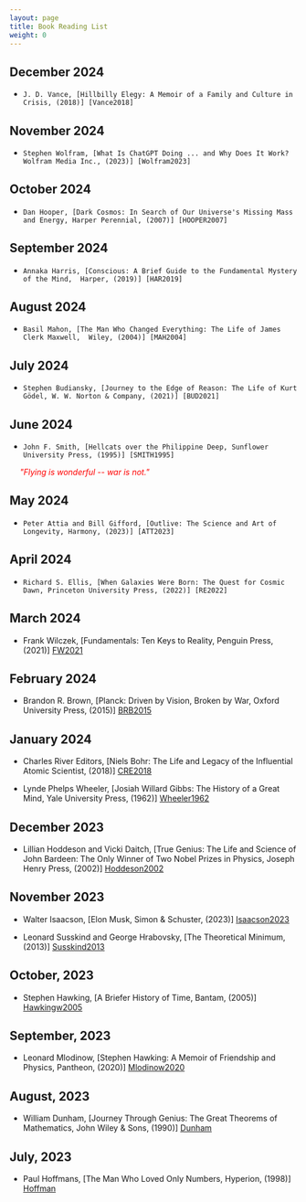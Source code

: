 ```yaml
---
layout: page
title: Book Reading List
weight: 0
---
```



## December 2024

-     J. D. Vance, [Hillbilly Elegy: A Memoir of a Family and Culture in Crisis, (2018)] [Vance2018]

[Vance2018]: https://www.amazon.com/dp/0062300555

## November 2024

-     Stephen Wolfram, [What Is ChatGPT Doing ... and Why Does It Work? Wolfram Media Inc., (2023)] [Wolfram2023]

[Wolfram2023]: https://www.amazon.com/dp/1579550819

## October 2024

-     Dan Hooper, [Dark Cosmos: In Search of Our Universe's Missing Mass and Energy, Harper Perennial, (2007)] [HOOPER2007]

[HOOPER2007]: https://www.amazon.com/dp/0061130338

## September 2024

-     Annaka Harris, [Conscious: A Brief Guide to the Fundamental Mystery of the Mind,  Harper, (2019)] [HAR2019]

[HAR2019]: https://www.amazon.com/gp/product/0062906712

## August 2024

-     Basil Mahon, [The Man Who Changed Everything: The Life of James Clerk Maxwell,  Wiley, (2004)] [MAH2004]

[MAH2004]: https://www.amazon.com/gp/product/0470861711

## July 2024

-     Stephen Budiansky, [Journey to the Edge of Reason: The Life of Kurt Gödel, W. W. Norton & Company, (2021)] [BUD2021]

[BUD2021]: https://www.amazon.com/dp/1324005440

## June 2024

-     John F. Smith, [Hellcats over the Philippine Deep, Sunflower University Press, (1995)] [SMITH1995]

[SMITH1995]: https://www.amazon.com/Hellcats-over-Philippine-Deep-Smith/dp/0897451821
<span style="color:red"> &ensp;&ensp; _"Flying is wonderful -- war is not."_</span>

## May 2024

-     Peter Attia and Bill Gifford, [Outlive: The Science and Art of Longevity, Harmony, (2023)] [ATT2023]

[ATT2023]: https://www.amazon.com/dp/0593236599

## April 2024

-     Richard S. Ellis, [When Galaxies Were Born: The Quest for Cosmic Dawn, Princeton University Press, (2022)] [RE2022]

[RE2022]: https://www.amazon.com/dp/0691211302

## March 2024

-    Frank Wilczek, [Fundamentals: Ten Keys to Reality, Penguin Press, (2021)] [FW2021]

[FW2021]: https://www.amazon.com/gp/product/0735223793

## February 2024

-   Brandon R. Brown, [Planck: Driven by Vision, Broken by War, Oxford University Press, (2015)] [BRB2015]

[BRB2015]: https://www.amazon.com/dp/0190219475

## January 2024

-   Charles River Editors, [Niels Bohr: The Life and Legacy of the Influential Atomic Scientist, (2018)] [CRE2018]

[CRE2018]: https://www.amazon.com/dp/172959610X

-   Lynde Phelps Wheeler, [Josiah Willard Gibbs: The History of a Great Mind, Yale University Press, (1962)] [Wheeler1962]

[Wheeler1962]: https://www.amazon.com/Josiah-Willard-Gibbs-History-Great/dp/B000J177OW

## December 2023

-   Lillian Hoddeson and Vicki Daitch, [True Genius: The Life and Science of John Bardeen: The Only Winner of Two Nobel Prizes in Physics, Joseph Henry Press, (2002)] [Hoddeson2002]

[Hoddeson2002]: https://www.amazon.com/dp/0309084083

## November 2023

-   Walter Isaacson, [Elon Musk, Simon & Schuster, (2023)] [Isaacson2023]

[Isaacson2023]: https://www.amazon.com/Elon-Musk-Walter-Isaacson/dp/1982181281

-   Leonard Susskind and George Hrabovsky, [The Theoretical Minimum, (2013)] [Susskind2013]

[Susskind2013]: https://www.amazon.com/dp/046502811X

## October, 2023

-   Stephen Hawking, [A Briefer History of Time, Bantam, (2005)] [Hawkingw2005]

[Hawkingw2005]: https://www.amazon.com/Briefer-History-Hawking-Mlodinow-Hardcover/dp/B004P7T0QE

## September, 2023

-   Leonard Mlodinow, [Stephen Hawking: A Memoir of Friendship and Physics, Pantheon, (2020)] [Mlodinow2020]

[Mlodinow2020]: https://www.amazon.com/Stephen-Hawking-Memoir-Friendship-Physics/dp/1524748684

## August, 2023

-  William Dunham, [Journey Through Genius: The Great Theorems of Mathematics, John Wiley & Sons, (1990)] [Dunham]

[Dunham]: https://www.amazon.com/gp/product/0471500305

## July, 2023

- Paul Hoffmans, [The Man Who Loved Only Numbers, Hyperion, (1998)] [Hoffman]

[Hoffman]: https://www.amazon.com/Man-Who-Loved-Only-Numbers/dp/0786884061

